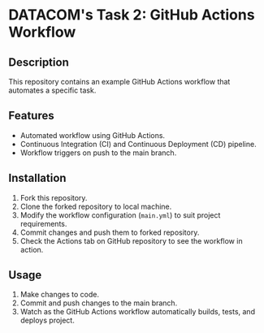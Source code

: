 # DATACOM's Task 2: GitHub Actions Workflow

## Description
This repository contains an example GitHub Actions workflow that automates a specific task. 

## Features
- Automated workflow using GitHub Actions.
- Continuous Integration (CI) and Continuous Deployment (CD) pipeline.
- Workflow triggers on push to the main branch.

## Installation
1. Fork this repository.
2. Clone the forked repository to local machine.
3. Modify the workflow configuration (`main.yml`) to suit project requirements.
4. Commit changes and push them to forked repository.
5. Check the Actions tab on GitHub repository to see the workflow in action.

## Usage
1. Make changes to code.
2. Commit and push changes to the main branch.
3. Watch as the GitHub Actions workflow automatically builds, tests, and deploys project.
